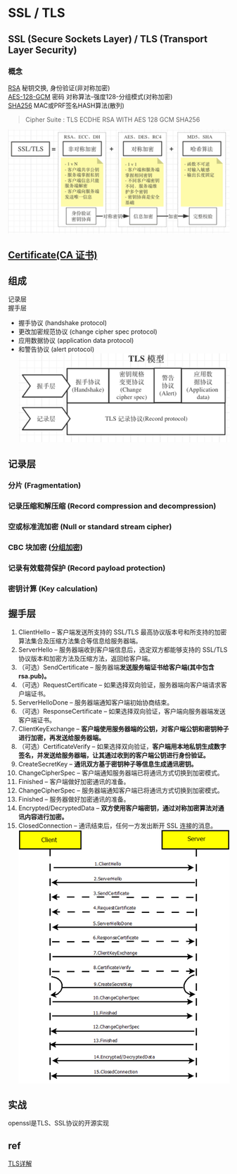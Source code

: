 # SSL / TLS 

## SSL (Secure Sockets Layer) / TLS (Transport Layer Security)
### 概念
[RSA](RSA.md) 秘钥交换, 身份验证(非对称加密)  
[AES-128-GCM](AES.md) 密码 对称算法-强度128-分组模式(对称加密)  
[SHA256](SHA.md) MAC或PRF签名HASH算法(散列)  

> Cipher Suite : TLS ECDHE RSA WITH AES 128 GCM SHA256

![ssltls](res/ssltls)

## [Certificate(CA 证书)](CA.md)

## 组成
记录层  
握手层  
- 握手协议 (handshake protocol)
- 更改加密规范协议 (change cipher spec protocol)
- 应用数据协议 (application data protocol)
- 和警告协议 (alert protocol)  
![TLSmodel](res/TLS-model)

## 记录层
### 分片 (Fragmentation)
### 记录压缩和解压缩 (Record compression and decompression)
### 空或标准流加密 (Null or standard stream cipher)
### CBC 块加密 ([分组加密](cryptMode.md))
### 记录有效载荷保护 (Record payload protection)
### 密钥计算 (Key calculation)

## 握手层
1. ClientHello – 客户端发送所支持的 SSL/TLS 最高协议版本号和所支持的加密算法集合及压缩方法集合等信息给服务器端。
2. ServerHello – 服务器端收到客户端信息后，选定双方都能够支持的 SSL/TLS 协议版本和加密方法及压缩方法，返回给客户端。
3. （可选）SendCertificate – 服务器端**发送服务端证书给客户端(其中包含rsa.pub)。**
4. （可选）RequestCertificate – 如果选择双向验证，服务器端向客户端请求客户端证书。
5. ServerHelloDone – 服务器端通知客户端初始协商结束。
6. （可选）ResponseCertificate – 如果选择双向验证，客户端向服务器端发送客户端证书。
7. ClientKeyExchange – **客户端使用服务器端的公钥，对客户端公钥和密钥种子进行加密，再发送给服务器端。**
8. （可选）CertificateVerify – 如果选择双向验证，**客户端用本地私钥生成数字签名，并发送给服务器端，让其通过收到的客户端公钥进行身份验证。**
9. CreateSecretKey – **通讯双方基于密钥种子等信息生成通讯密钥。**
10. ChangeCipherSpec – 客户端通知服务器端已将通讯方式切换到加密模式。
11. Finished – 客户端做好加密通讯的准备。
12. ChangeCipherSpec – 服务器端通知客户端已将通讯方式切换到加密模式。
13. Finished – 服务器做好加密通讯的准备。
14. Encrypted/DecryptedData – **双方使用客户端密钥，通过对称加密算法对通讯内容进行加密。**
15. ClosedConnection – 通讯结束后，任何一方发出断开 SSL 连接的消息。
![TLS](res/TLS.png)

## 实战
openssl是TLS、SSL协议的开源实现

## ref
[TLS详解](https://www.codercto.com/a/24035.html)